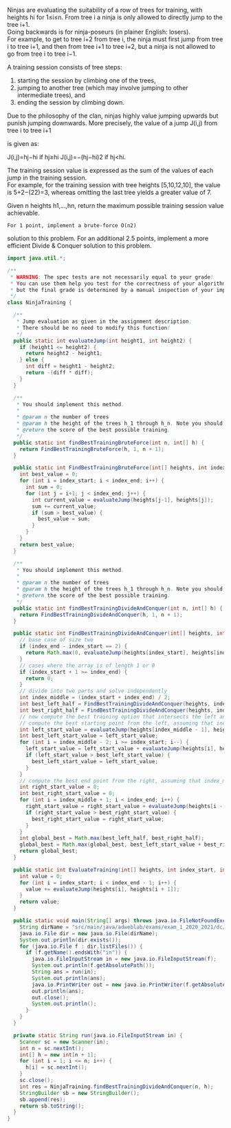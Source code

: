Ninjas are evaluating the suitability of a row of trees for training, with heights hi for 1≤i≤n. From tree i a ninja is only allowed to directly jump to the tree i+1.   
Going backwards is for ninja-poseurs (in plainer English: losers).    
For example, to get to tree i+2 from tree i, the ninja must first jump from tree i to tree i+1, and then from tree i+1 to tree i+2, but a ninja is not allowed to go from tree i to tree i−1.

A training session consists of tree steps:
1. starting the session by climbing one of the trees,
2. jumping to another tree (which may involve jumping to other intermediate trees), and
3. ending the session by climbing down.

Due to the philosophy of the clan, ninjas highly value jumping upwards but punish jumping downwards. More precisely, the value of a jump J(i,j)
from tree i to tree i+1

is given as:

J(i,j)=hj−hi if hj≥hi
J(i,j)=−(hj−hi)2 if hj<hi.

The training session value is expressed as the sum of the values of each jump in the training session.    
For example, for the training session with tree heights [5,10,12,10], the value is 5+2−(22)=3, whereas omitting the last tree yields a greater value of 7.

Given n heights h1,…,hn, return the maximum possible training session value achievable.

    For 1 point, implement a brute-force O(n2)

solution to this problem.
For an additional 2.5 points, implement a more efficient Divide & Conquer solution to this problem.

```java
import java.util.*;

/**
 * WARNING: The spec tests are not necessarily equal to your grade!
 * You can use them help you test for the correctness of your algorithm,
 * but the final grade is determined by a manual inspection of your implementation.
 */
class NinjaTraining {

  /**
   * Jump evaluation as given in the assignment description.
   * There should be no need to modify this function!
   */
  public static int evaluateJump(int height1, int height2) {
    if (height1 <= height2) {
      return height2 - height1;
    } else {
      int diff = height1 - height2;
      return -(diff * diff);
    }
  }

  /**
   * You should implement this method.
   *
   * @param n the number of trees
   * @param h the height of the trees h_1 through h_n. Note you should only use entries h[1] up to and including h[n].
   * @return the score of the best possible training.
   */
  public static int findBestTrainingBruteForce(int n, int[] h) {
    return FindBestTrainingBruteForce(h, 1, n + 1);
  }

  public static int FindBestTrainingBruteForce(int[] heights, int index_start, int index_end) {
    int best_value = 0;
    for (int i = index_start; i < index_end; i++) {
      int sum = 0;
      for (int j = i+1; j < index_end; j++) {
        int current_value = evaluateJump(heights[j-1], heights[j]);
        sum += current_value;
        if (sum > best_value) {
          best_value = sum;
        }
      }
    }
    return best_value;
  }

  /**
   * You should implement this method.
   *
   * @param n the number of trees
   * @param h the height of the trees h_1 through h_n. Note you should only use entries h[1] up to and including h[n].
   * @return the score of the best possible training.
   */
  public static int findBestTrainingDivideAndConquer(int n, int[] h) {
    return FindBestTrainingDivideAndConquer(h, 1, n + 1);
  }

  public static int FindBestTrainingDivideAndConquer(int[] heights, int index_start, int index_end) {
    // base case of size two
    if (index_end - index_start == 2) {
      return Math.max(0, evaluateJump(heights[index_start], heights[index_start + 1]));
    }
    // cases where the array is of length 1 or 0
    if (index_start + 1 >= index_end) {
      return 0;
    }
    // divide into two parts and solve independently
    int index_middle = (index_start + index_end) / 2;
    int best_left_half = FindBestTrainingDivideAndConquer(heights, index_start, index_middle);
    int best_right_half = FindBestTrainingDivideAndConquer(heights, index_middle, index_end);
    // now compute the best training option that intersects the left and right part
    // compute the best starting point from the left, assuming that index_middle is the end point
    int left_start_value = evaluateJump(heights[index_middle - 1], heights[index_middle]);
    int best_left_start_value = left_start_value;
    for (int i = index_middle - 2; i >= index_start; i--) {
      left_start_value = left_start_value + evaluateJump(heights[i], heights[i + 1]);
      if (left_start_value > best_left_start_value) {
        best_left_start_value = left_start_value;
      }
    }
    // compute the best end point from the right, assuming that index_middle-1 is the starting point
    int right_start_value = 0;
    int best_right_start_value = 0;
    for (int i = index_middle + 1; i < index_end; i++) {
      right_start_value = right_start_value + evaluateJump(heights[i - 1], heights[i]);
      if (right_start_value > best_right_start_value) {
        best_right_start_value = right_start_value;
      }
    }
    int global_best = Math.max(best_left_half, best_right_half);
    global_best = Math.max(global_best, best_left_start_value + best_right_start_value);
    return global_best;
  }

  public static int EvaluateTraining(int[] heights, int index_start, int index_end) {
    int value = 0;
    for (int i = index_start; i < index_end - 1; i++) {
      value += evaluateJump(heights[i], heights[i + 1]);
    }
    return value;
  }

  public static void main(String[] args) throws java.io.FileNotFoundException {
    String dirName = "src/main/java/adweblab/exams/exam_1_2020_2021/dc/implementation/ninjas/data/secret";
    java.io.File dir = new java.io.File(dirName);
    System.out.println(dir.exists());
    for (java.io.File f : dir.listFiles()) {
      if (f.getName().endsWith("in")) {
        java.io.FileInputStream in = new java.io.FileInputStream(f);
        System.out.println(f.getAbsolutePath());
        String ans = run(in);
        System.out.println(ans);
        java.io.PrintWriter out = new java.io.PrintWriter(f.getAbsolutePath().replace(".in", ".out"));
        out.println(ans);
        out.close();
        System.out.println();
      }
    }
  }

  private static String run(java.io.FileInputStream in) {
    Scanner sc = new Scanner(in);
    int n = sc.nextInt();
    int[] h = new int[n + 1];
    for (int i = 1; i <= n; i++) {
      h[i] = sc.nextInt();
    }
    sc.close();
    int res = NinjaTraining.findBestTrainingDivideAndConquer(n, h);
    StringBuilder sb = new StringBuilder();
    sb.append(res);
    return sb.toString();
  }
}
```
